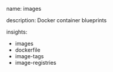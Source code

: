 name: images

description: Docker container blueprints

insights:
  - images
  - dockerfile
  - image-tags
  - image-registries
